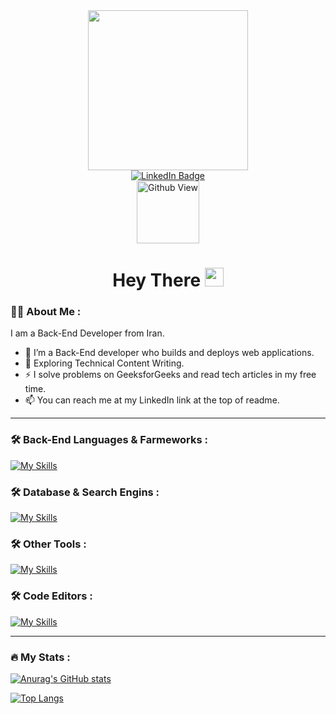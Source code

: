 <div id="header" align="center">
  <img src="https://media0.giphy.com/media/v1.Y2lkPTc5MGI3NjExMXRvYWlvZTE2dDZqbno5Z3V6bzR6c3RieHl5MTZpejc2c3FpazhvOSZlcD12MV9pbnRlcm5hbF9naWZfYnlfaWQmY3Q9cw/5eLDrEaRGHegx2FeF2/giphy.gif" width="256"/>
</div>

<div id="badges" align="center">
  <a href="https://www.linkedin.com/in/amin-shahsavar/">
    <img src="https://skillicons.dev/icons?i=linkedin" alt="LinkedIn Badge"/>
  </a>
</div>

<div id="badges" align="center">
  <img src="https://komarev.com/ghpvc/?username=Amin-Shahsavar&style=flat-square&color=blue" alt="Github View" width="100"/>
</div>

<h1 id="badges" align="center">
  Hey There
  <img src="https://media.giphy.com/media/hvRJCLFzcasrR4ia7z/giphy.gif" width="30px"/>
</h1>

### :man_technologist: About Me :
I am a Back-End Developer from Iran.
- :telescope: I’m a Back-End developer who builds and deploys web applications.
- :seedling: Exploring Technical Content Writing.
- :zap: I solve problems on GeeksforGeeks and read tech articles in my free time.
- :mailbox: You can reach me at my LinkedIn link at the top of readme.

---

### :hammer_and_wrench: Back-End Languages & Farmeworks :
[![My Skills](https://skillicons.dev/icons?i=py,django,fastapi)](https://skillicons.dev)

### :hammer_and_wrench: Database & Search Engins :
[![My Skills](https://skillicons.dev/icons?i=sqlite,postgres,mysql,redis,elasticsearch)](https://skillicons.dev)

### :hammer_and_wrench: Other Tools :
[![My Skills](https://skillicons.dev/icons?i=docker,git,github,gitlab,linux,nginx,postman,ubuntu,windows)](https://skillicons.dev)

### :hammer_and_wrench: Code Editors :
[![My Skills](https://skillicons.dev/icons?i=vscode,pycharm,vim)](https://skillicons.dev)

---

### :fire: My Stats :
[![Anurag's GitHub stats](https://github-readme-stats.vercel.app/api?username=Amin-Shahsavar&show_icons=true&theme=github_dark)](https://github.com/anuraghazra/github-readme-stats)

[![Top Langs](https://github-readme-stats.vercel.app/api/top-langs/?username=Amin-Shahsavar&layout=compact&theme=github_dark)](https://github.com/anuraghazra/github-readme-stats)

